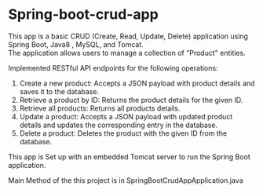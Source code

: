 # Spring-boot-crud-app

 This app is a basic CRUD (Create, Read, Update, Delete) application using Spring Boot, Java8 , MySQL, and Tomcat.  
 The application allows users to manage a collection of "Product" entities.
 
 Implemented RESTful API endpoints for the following operations:
1. Create a new product: Accepts a JSON payload with product details and saves it to the database.
2. Retrieve a product by ID: Returns the product details for the given ID.
3. Retrieve all products: Returns all products details.
4. Update a product: Accepts a JSON payload with updated product details and updates the corresponding entry in the database.
5. Delete a product: Deletes the product with the given ID from the database.

This app is Set up with an embedded Tomcat server to run the Spring Boot application.

Main Method of the this project is in SpringBootCrudAppApplication.java
